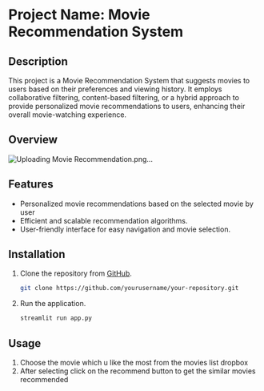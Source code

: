 # Project Name: Movie Recommendation System

## Description

This project is a Movie Recommendation System that suggests movies to users based on their preferences and viewing history. It employs collaborative filtering, content-based filtering, or a hybrid approach to provide personalized movie recommendations to users, enhancing their overall movie-watching experience.

## Overview
![Uploading Movie Recommendation.png…]()


## Features

- Personalized movie recommendations based on the selected movie by user
- Efficient and scalable recommendation algorithms.
- User-friendly interface for easy navigation and movie selection.

## Installation

1. Clone the repository from [GitHub](https://github.com/Pritush09/MOVIE-RECOMMENDATION-SYSTEM).
   
   ```bash
   git clone https://github.com/yourusername/your-repository.git
   ```

3. Run the application.
   
   ```bash
   streamlit run app.py
   ```

## Usage

1. Choose the movie which u like the most from the movies list dropbox
2. After selecting click on the recommend button to get the similar movies recommended

